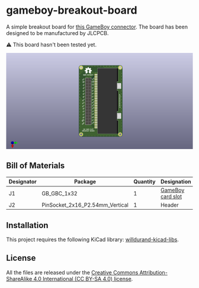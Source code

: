 # gameboy-breakout-board

A simple breakout board for [this GameBoy connector](https://www.aliexpress.com/item/32832493101.html). The board has been designed to be manufactured by JLCPCB.

:warning: This board hasn't been tested yet.

![](./docs/gameboy-breakout-board.png)

## Bill of Materials

| Designator | Package                         | Quantity | Designation                                                           |
| ---------- | ------------------------------- | -------- | --------------------------------------------------------------------- |
| J1         | GB_GBC_1x32                     | 1        | [GameBoy card slot](https://www.aliexpress.com/item/32832493101.html) |
| J2         | PinSocket_2x16_P2.54mm_Vertical | 1        | Header                                                                |

## Installation

This project requires the following KiCad library:
[willdurand-kicad-libs](https://github.com/willdurand/willdurand-kicad-libs).

## License

All the files are released under the [Creative Commons Attribution-ShareAlike 4.0 International (CC BY-SA 4.0) license](https://creativecommons.org/licenses/by-sa/4.0/).
